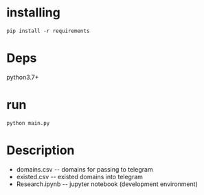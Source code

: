 # installing 

    pip install -r requirements
    
# Deps

python3.7+
    
# run

    python main.py

# Description

* domains.csv -- domains for passing to telegram
* existed.csv -- existed domains into telegram
* Research.ipynb -- jupyter notebook (development environment)
